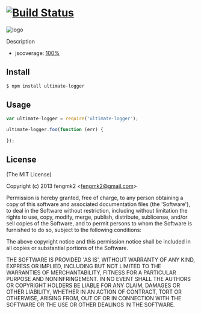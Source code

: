 [![Build Status](https://travis-ci.org/qmacpit/ultimate-logger.svg)](https://travis-ci.org/qmacpit/ultimate-logger)
=======

![logo](https://raw.github.com/fengmk2/ultimate-logger/master/logo.png)

Description

* jscoverage: [100%](http://fengmk2.github.com/coverage/ultimate-logger.html)

## Install

```bash
$ npm install ultimate-logger
```

## Usage

```js
var ultimate-logger = require('ultimate-logger');

ultimate-logger.foo(function (err) {
  
});
```

## License 

(The MIT License)

Copyright (c) 2013 fengmk2 &lt;fengmk2@gmail.com&gt;

Permission is hereby granted, free of charge, to any person obtaining
a copy of this software and associated documentation files (the
'Software'), to deal in the Software without restriction, including
without limitation the rights to use, copy, modify, merge, publish,
distribute, sublicense, and/or sell copies of the Software, and to
permit persons to whom the Software is furnished to do so, subject to
the following conditions:

The above copyright notice and this permission notice shall be
included in all copies or substantial portions of the Software.

THE SOFTWARE IS PROVIDED 'AS IS', WITHOUT WARRANTY OF ANY KIND,
EXPRESS OR IMPLIED, INCLUDING BUT NOT LIMITED TO THE WARRANTIES OF
MERCHANTABILITY, FITNESS FOR A PARTICULAR PURPOSE AND NONINFRINGEMENT.
IN NO EVENT SHALL THE AUTHORS OR COPYRIGHT HOLDERS BE LIABLE FOR ANY
CLAIM, DAMAGES OR OTHER LIABILITY, WHETHER IN AN ACTION OF CONTRACT,
TORT OR OTHERWISE, ARISING FROM, OUT OF OR IN CONNECTION WITH THE
SOFTWARE OR THE USE OR OTHER DEALINGS IN THE SOFTWARE.
